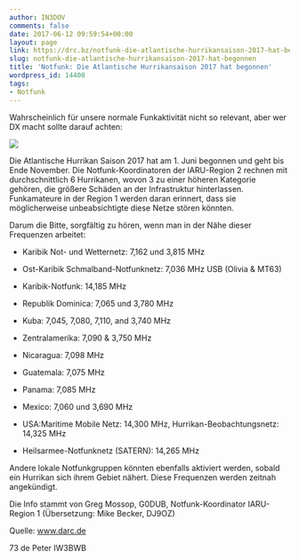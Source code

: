 ```yaml
---
author: IN3DOV
comments: false
date: 2017-06-12 09:59:54+00:00
layout: page
link: https://drc.bz/notfunk-die-atlantische-hurrikansaison-2017-hat-begonnen/
slug: notfunk-die-atlantische-hurrikansaison-2017-hat-begonnen
title: 'Notfunk: Die Atlantische Hurrikansaison 2017 hat begonnen'
wordpress_id: 14400
tags:
- Notfunk
---
```


Wahrscheinlich für unsere normale Funkaktivität nicht so relevant, aber wer DX macht sollte darauf achten:

![](https://www.darc.de/fileadmin/filemounts/_processed_/d/2/csm_Hurrikan-katrina-08-28-2005-1545z_6403fd1895.png)

Die Atlantische Hurrikan Saison 2017 hat am 1. Juni begonnen und geht bis Ende November. Die Notfunk-Koordinatoren der IARU-Region 2 rechnen mit durchschnittlich 6 Hurrikanen, wovon 3 zu einer höheren Kategorie gehören, die größere Schäden an der Infrastruktur hinterlassen. Funkamateure in der Region 1 werden daran erinnert, dass sie möglicherweise unbeabsichtigte diese Netze stören könnten.






Darum die Bitte, sorgfältig zu hören, wenn man in der Nähe dieser Frequenzen arbeitet:



 	
  * Karibik Not- und Wetternetz: 7,162 und 3,815 MHz

 	
  * Ost-Karibik Schmalband-Notfunknetz: 7,036 MHz USB (Olivia & MT63)

 	
  * Karibik-Notfunk: 14,185 MHz

 	
  * Republik Dominica: 7,065 und 3,780 MHz

 	
  * Kuba: 7,045, 7,080, 7,110, and 3,740 MHz

 	
  * Zentralamerika: 7,090 & 3,750 MHz

 	
  * Nicaragua: 7,098 MHz

 	
  * Guatemala: 7,075 MHz

 	
  * Panama: 7,085 MHz

 	
  * Mexico: 7,060 und 3,690 MHz

 	
  * USA:Maritime Mobile Netz: 14,300 MHz, Hurrikan-Beobachtungsnetz: 14,325 MHz

 	
  * Heilsarmee-Notfunknetz (SATERN): 14,265 MHz


Andere lokale Notfunkgruppen könnten ebenfalls aktiviert werden, sobald ein Hurrikan sich ihrem Gebiet nähert. Diese Frequenzen werden zeitnah angekündigt.

Die Info stammt von Greg Mossop, G0DUB, Notfunk-Koordinator IARU-Region 1 (Übersetzung: Mike Becker, DJ9OZ)




Quelle: www.darc.de

73 de Peter IW3BWB


